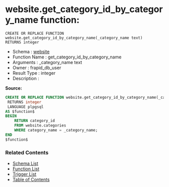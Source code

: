 # website.get_category_id_by_category_name function:

```plpgsql
CREATE OR REPLACE FUNCTION website.get_category_id_by_category_name(_category_name text)
RETURNS integer
```
* Schema : [website](../../schemas/website.md)
* Function Name : get_category_id_by_category_name
* Arguments : _category_name text
* Owner : frapid_db_user
* Result Type : integer
* Description : 


**Source:**
```sql
CREATE OR REPLACE FUNCTION website.get_category_id_by_category_name(_category_name text)
 RETURNS integer
 LANGUAGE plpgsql
AS $function$
BEGIN
    RETURN category_id
    FROM website.categories
    WHERE category_name = _category_name;
END
$function$

```

### Related Contents
* [Schema List](../../schemas.md)
* [Function List](../../functions.md)
* [Trigger List](../../triggers.md)
* [Table of Contents](../../README.md)

